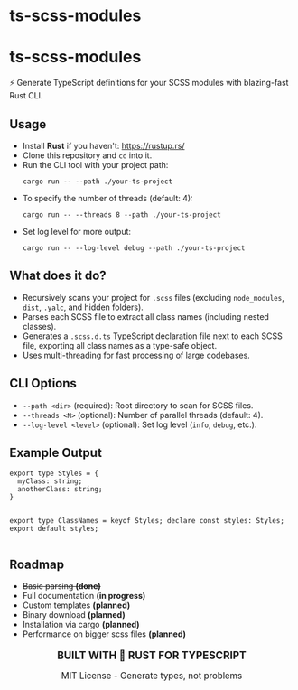 # ts-scss-modules

<div class="neo-brutalism-title">
  <h1>ts-scss-modules</h1>
  <p>⚡️ Generate TypeScript definitions for your SCSS modules with blazing-fast Rust CLI.</p>
</div>

<div class="neo-brutalism">
  <h2>Usage</h2>
  <ul>
    <li>Install <b>Rust</b> if you haven't: <a href="https://rustup.rs/">https://rustup.rs/</a></li>
    <li>Clone this repository and <code>cd</code> into it.</li>
    <li>Run the CLI tool with your project path:
      <pre><code>cargo run -- --path ./your-ts-project</code></pre>
    </li>
    <li>To specify the number of threads (default: 4):
      <pre><code>cargo run -- --threads 8 --path ./your-ts-project</code></pre>
    </li>
    <li>Set log level for more output:
      <pre><code>cargo run -- --log-level debug --path ./your-ts-project</code></pre>
    </li>
  </ul>
</div>

<div class="neo-brutalism">
  <h2>What does it do?</h2>
  <ul>
    <li>Recursively scans your project for <code>.scss</code> files (excluding <code>node_modules</code>, <code>dist</code>, <code>.yalc</code>, and hidden folders).</li>
    <li>Parses each SCSS file to extract all class names (including nested classes).</li>
    <li>Generates a <code>.scss.d.ts</code> TypeScript declaration file next to each SCSS file, exporting all class names as a type-safe object.</li>
    <li>Uses multi-threading for fast processing of large codebases.</li>
  </ul>
</div>

<div class="neo-brutalism">
  <h2>CLI Options</h2>
  <ul>
    <li><code>--path &lt;dir&gt;</code> (required): Root directory to scan for SCSS files.</li>
    <li><code>--threads &lt;N&gt;</code> (optional): Number of parallel threads (default: 4).</li>
    <li><code>--log-level &lt;level&gt;</code> (optional): Set log level (<code>info</code>, <code>debug</code>, etc.).</li>
  </ul>
</div>

<div class="neo-brutalism">
  <h2>Example Output</h2>
  <pre><code>export type Styles = {
  myClass: string;
  anotherClass: string;
}

export type ClassNames = keyof Styles;
declare const styles: Styles;
export default styles;
</code></pre>
</div>

<div class="neo-brutalism">
  <h2>Roadmap</h2>
  <ul>
    <li><s>Basic parsing <b>(done)</b></s></li>
    <li>Full documentation <b>(in progress)</b></li>
    <li>Custom templates <b>(planned)</b></li>
    <li>Binary download <b>(planned)</b></li>
    <li>Installation via cargo <b>(planned)</b></li>
    <li>Performance on bigger scss files <b>(planned)</b></li>
  </ul>
</div>

<div class="neo-brutalism" style="text-align:center;">
  <p style="font-size:1.3em; font-weight:bold; margin-bottom:0.5em;">BUILT WITH 💪 RUST FOR TYPESCRIPT</p>
  <p style="font-size:1.1em; margin-bottom:0.5em;">MIT License - Generate types, not problems</p>
</div>
